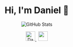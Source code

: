 <h1 align="center">Hi, I'm Daniel 👋</h1>

<p align="center">
  <img src="https://github-readme-stats.vercel.app/api?username=danielbayerlein&show_icons=true&count_private=true&text_color=24292e&icon_color=24292e&title_color=24292e&hide_border=true&include_all_commits=true&hide_title=true" alt="GitHub Stats">
</p>

<p align="center">
  <a href="https://dev.to/danielbayerlein">
    <img src="https://d2fltix0v2e0sb.cloudfront.net/dev-badge.svg" alt="Daniel Bayerlein's DEV Profile" height="30" width="30">
  </a>
  &thinsp;
  <a href="http://twitter.com/danielbayerlein">
    <img height="30" width="30" src="https://unpkg.com/simple-icons@v3/icons/twitter.svg" />
  </a>
</p>
